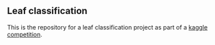 ## Leaf classification

This is the repository for a leaf classification project as part of a [kaggle competition](https://www.kaggle.com/c/leaf-classification). 
